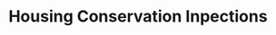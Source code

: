 ---
schema: default
title: Housing Conservation Inpections
organization: City of St. Louis
notes: >-
  housing conservation inspections
resources:
  - name: 'CSVs of housing conservation inspections'
    url: 'https://github.com/OpenDataSTL/stl-housing-conservation-inspections'
    format: csv
license: ''
category:
  - Planning / Zoning
  - Properties
maintainer: ''
maintainer_email: ''
---